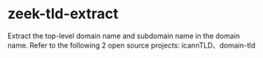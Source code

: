 <!--
 * @Author: canon88 115664000@qq.com
 * @Date: 2024-06-07 14:39:48
 * @LastEditors: canon88 115664000@qq.com
 * @LastEditTime: 2024-06-07 14:54:56
 * @FilePath: /Github/zeek-scripts/zeek-tld-extract/README.md
 * @Description: 这是默认设置,请设置`customMade`, 打开koroFileHeader查看配置 进行设置: https://github.com/OBKoro1/koro1FileHeader/wiki/%E9%85%8D%E7%BD%AE
-->
# zeek-tld-extract

Extract the top-level domain name and subdomain name in the domain name.
Refer to the following 2 open source projects:
icannTLD、domain-tld